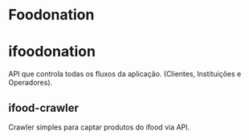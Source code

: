 # Foodonation

# ifoodonation

API que controla todas os fluxos da aplicação. (Clientes, Instituições e Operadores).

## ifood-crawler

Crawler simples para captar produtos do ifood via API.

